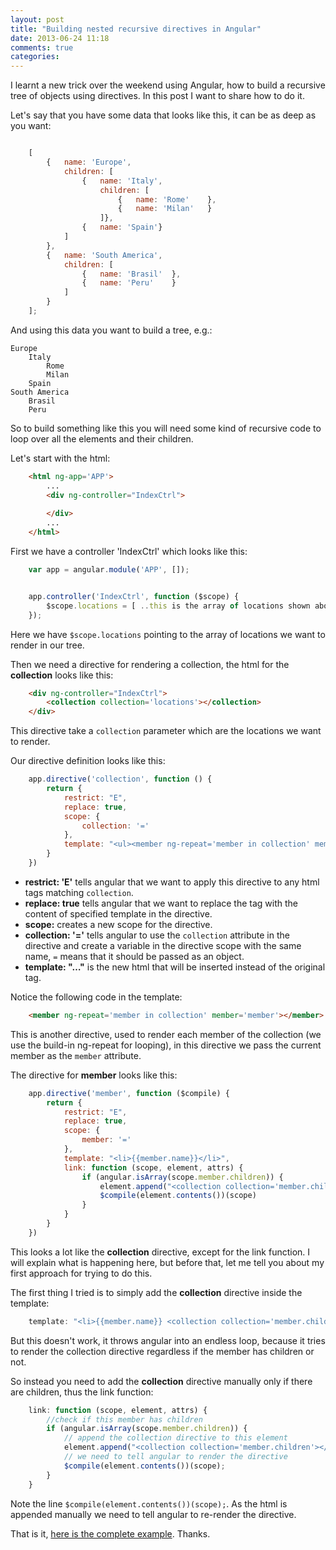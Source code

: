 ```yaml
---
layout: post
title: "Building nested recursive directives in Angular"
date: 2013-06-24 11:18
comments: true
categories: 
---
```


I learnt a new trick over the weekend using Angular, how to build a recursive tree of objects using directives. In this post I want to share how to do it.

Let's say that you have some data that looks like this, it can be as deep as you want:

```js

	[
		{	name: 'Europe',
			children: [
				{	name: 'Italy',
					children: [
						{	name: 'Rome'	},
						{	name: 'Milan'	}
					]}, 
				{	name: 'Spain'}
			]
		}, 
		{	name: 'South America',
			children: [
				{	name: 'Brasil'	},
				{	name: 'Peru'	}
			]
		}
	];
```

And using this data you want to build a tree, e.g.:

	Europe
		Italy
			Rome
			Milan
		Spain
	South America
		Brasil
		Peru

So to build something like this you will need some kind of recursive code to loop over all the elements and their children.

Let's start with the html:

```html
	<html ng-app='APP'>
		...
		<div ng-controller="IndexCtrl">
		
		</div>
		...
	</html>
```

First we have a controller 'IndexCtrl' which looks like this:

```js
	var app = angular.module('APP', []);


	app.controller('IndexCtrl', function ($scope) {
		$scope.locations = [ ..this is the array of locations shown above ..]; 
	});
```

Here we have `$scope.locations` pointing to the array of locations we want to render in our tree. 

Then we need a directive for rendering a collection, the html for the __collection__ looks like this:


```html
	<div ng-controller="IndexCtrl">
		<collection collection='locations'></collection>
	</div>
```

This directive take a `collection` parameter which are the locations we want to render.


Our directive definition looks like this:

```js
	app.directive('collection', function () {
		return {
			restrict: "E",
			replace: true,
			scope: {
				collection: '='
			},
			template: "<ul><member ng-repeat='member in collection' member='member'></member></ul>"
		}
	})
```

- __restrict: 'E'__ tells angular that we want to apply this directive to any html tags matching `collection`.
- __replace: true__ tells angular that we want to replace the tag with the content of specified template in the directive.
- __scope:__ creates a new scope for the directive.
- __collection: '='__ tells angular to use the `collection` attribute in the directive and create a variable in the directive scope with the same name, `=` means that it should be passed as an object.
- __template: "…"__ is the new html that will be inserted instead of the original tag.

Notice the following code in the template:

```html
	<member ng-repeat='member in collection' member='member'></member>
```

This is another directive, used to render each member of the collection (we use the build-in ng-repeat for looping), in this directive we pass the current member as the `member` attribute.

The directive for __member__ looks like this:

```js
	app.directive('member', function ($compile) {
		return {
			restrict: "E",
			replace: true,
			scope: {
				member: '='
			},
			template: "<li>{{member.name}}</li>",
			link: function (scope, element, attrs) {
				if (angular.isArray(scope.member.children)) {
					element.append("<collection collection='member.children'></collection>"); 
					$compile(element.contents())(scope)
				}
			}
		}
	})
```

This looks a lot like the __collection__ directive, except for the link function. I will explain what is happening here, but before that, let me tell you about my first approach for trying to do this.

The first thing I tried is to simply add the __collection__ directive inside the template:

```js
	template: "<li>{{member.name}} <collection collection='member.children'></collection></li>"
```

But this doesn't work, it throws angular into an endless loop, because it tries to render the collection directive regardless if the member has children or not.

So instead you need to add the __collection__ directive manually only if there are children, thus the link function:

```js
	link: function (scope, element, attrs) {
		//check if this member has children
		if (angular.isArray(scope.member.children)) {
			// append the collection directive to this element
			element.append("<collection collection='member.children'></collection>"); 
			// we need to tell angular to render the directive
			$compile(element.contents())(scope);
		}
	}
```

Note the line `$compile(element.contents())(scope);`. As the html is appended manually we need to tell angular to re-render the directive.

That is it, [here is the complete example](http://jsbin.com/acibiv/3/edit). Thanks.
